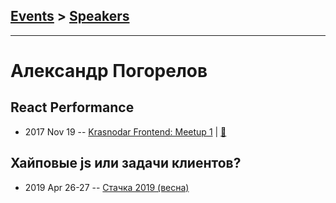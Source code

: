 ## [Events](../README.md) > [Speakers](../speakers.md)
---

# Александр Погорелов

## React Performance
- 2017 Nov 19 -- [Krasnodar Frontend: Meetup 1](https://www.youtube.com/watch?v=FTfwySjsfLw)  | [:notebook:](https://yadi.sk/i/slPk-trD3V2YB5)  
## Хайповые js или задачи клиентов?
- 2019 Apr 26-27 -- [Стачка 2019 (весна)](https://www.youtube.com/watch?v=hqLApt7pfpI)    
